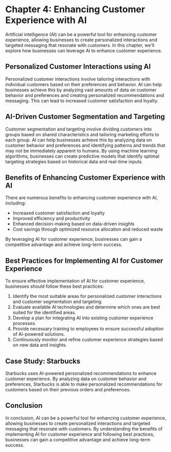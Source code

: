 Chapter 4: Enhancing Customer Experience with AI
================================================

Artificial intelligence (AI) can be a powerful tool for enhancing customer experience, allowing businesses to create personalized interactions and targeted messaging that resonate with customers. In this chapter, we'll explore how businesses can leverage AI to enhance customer experience.

Personalized Customer Interactions using AI
-------------------------------------------

Personalized customer interactions involve tailoring interactions with individual customers based on their preferences and behavior. AI can help businesses achieve this by analyzing vast amounts of data on customer behavior and preferences and creating personalized recommendations and messaging. This can lead to increased customer satisfaction and loyalty.

AI-Driven Customer Segmentation and Targeting
---------------------------------------------

Customer segmentation and targeting involve dividing customers into groups based on shared characteristics and tailoring marketing efforts to each group. AI can help businesses achieve this by analyzing data on customer behavior and preferences and identifying patterns and trends that may not be immediately apparent to humans. By using machine learning algorithms, businesses can create predictive models that identify optimal targeting strategies based on historical data and real-time inputs.

Benefits of Enhancing Customer Experience with AI
-------------------------------------------------

There are numerous benefits to enhancing customer experience with AI, including:

* Increased customer satisfaction and loyalty
* Improved efficiency and productivity
* Enhanced decision-making based on data-driven insights
* Cost savings through optimized resource allocation and reduced waste

By leveraging AI for customer experience, businesses can gain a competitive advantage and achieve long-term success.

Best Practices for Implementing AI for Customer Experience
----------------------------------------------------------

To ensure effective implementation of AI for customer experience, businesses should follow these best practices:

1. Identify the most suitable areas for personalized customer interactions and customer segmentation and targeting.
2. Evaluate available AI technologies and determine which ones are best suited for the identified areas.
3. Develop a plan for integrating AI into existing customer experience processes.
4. Provide necessary training to employees to ensure successful adoption of AI-powered solutions.
5. Continuously monitor and refine customer experience strategies based on new data and insights.

Case Study: Starbucks
---------------------

Starbucks uses AI-powered personalized recommendations to enhance customer experience. By analyzing data on customer behavior and preferences, Starbucks is able to make personalized recommendations for customers based on their previous orders and preferences.

Conclusion
----------

In conclusion, AI can be a powerful tool for enhancing customer experience, allowing businesses to create personalized interactions and targeted messaging that resonate with customers. By understanding the benefits of implementing AI for customer experience and following best practices, businesses can gain a competitive advantage and achieve long-term success.

